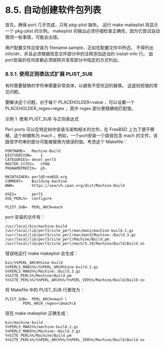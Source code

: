 # 8.5. 自动创建软件包列表

首先，确保 port 几乎完成，只有 pkg-plist 缺失。 运行 make makeplist 将显示一个 pkg-plist 的示例。 makeplist 的输出必须仔细检查正确性，因为它尝试自动猜测一些事情，可能会出错。

用户配置文件应安装为 filename.sample，正如在配置文件中所述。 不得列出 info/dir，并且必须根据信息文件部分中的注释添加适当的 install-info 行。 由port安装的任何库都必须按照共享库部分中指定的方式列出。

### 8.5.1. 使用正则表达式扩展 PLIST_SUB

有时需要替换的字符串需要非常具体，以避免不受欢迎的替换。 这是较短值的常见问题。

要解决这个问题，对于每个 PLACEHOLDER=value ，可以设置一个 PLACEHOLDER_regex=regex ，其中 regex 部分更精确地匹配值。

示例 1. 使用 PLIST_SUB 与正则表达式

Perl ports 可以在特定树中安装与架构相关的文件。在 FreeBSD 上为了便于移植，这个树被称为 mach 。例如，一个port安装一个路径包含 mach 的文件，该路径字符串的部分可能被替换为错误的值。考虑这个 Makefile：

```
PORTNAME=	Machine-Build
DISTVERSION=	1
CATEGORIES=	devel perl5
MASTER_SITES=	CPAN
PKGNAMEPREFIX=	p5-

MAINTAINER=	perl@FreeBSD.org
COMMENT=	Building machine
WWW=		https://search.cpan.org/dist/Machine-Build

USES=		perl5
USE_PERL5=	configure

PLIST_SUB=	PERL_ARCH=mach
```

port 安装的文件有：

```
/usr/local/bin/machine-build
/usr/local/lib/perl5/site_perl/man/man1/machine-build.1.gz
/usr/local/lib/perl5/site_perl/man/man3/Machine::Build.3.gz
/usr/local/lib/perl5/site_perl/Machine/Build.pm
/usr/local/lib/perl5/site_perl/mach/5.20/Machine/Build/Build.so
```

错误地运行 make makeplist 会生成：

```
bin/%%PERL_ARCH%%ine-build
%%PERL5_MAN1%%/%%PERL_ARCH%%ine-build.1.gz
%%PERL5_MAN3%%/Machine::Build.3.gz
%%SITE_PERL%%/Machine/Build.pm
%%SITE_PERL%%/%%PERL_ARCH%%/%%PERL_VER%%/Machine/Build/Build.so
```

将 Makefile 中的 PLIST_SUB 行更改为：

```
PLIST_SUB=	PERL_ARCH=mach \
		PERL_ARCH_regex=\bmach\b
```

现在 make makeplist 正确生成：

```
bin/machine-build
%%PERL5_MAN1%%/machine-build.1.gz
%%PERL5_MAN3%%/Machine::Build.3.gz
%%SITE_PERL%%/Machine/Build.pm
%%SITE_PERL%%/%%PERL_ARCH%%/%%PERL_VER%%/Machine/Build/Build.so
```

